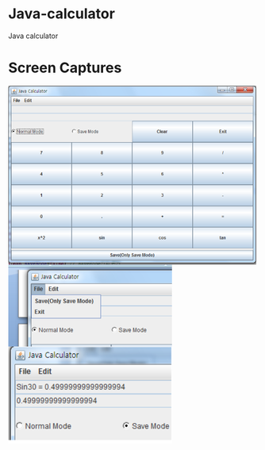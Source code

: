 # Java-calculator
Java calculator 
# Screen Captures
<img src="https://github.com/chc2212/Java-calculator/blob/master/pic1.png" width="500" align ="left">
<img src="https://github.com/chc2212/Java-calculator/blob/master/pic2.png" width="330" align ="left">
<img src="https://github.com/chc2212/Java-calculator/blob/master/pic3.png" width="330" align ="left">
